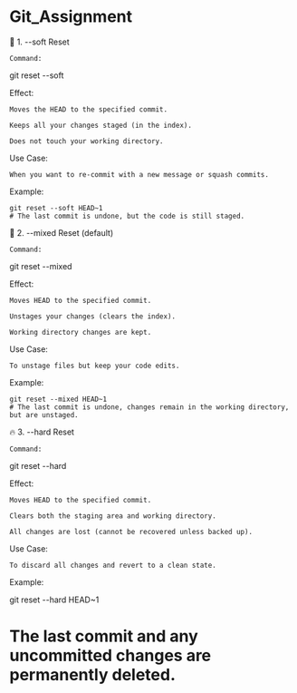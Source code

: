 # Git_Assignment
🔁 1. --soft Reset

    Command:

git reset --soft <commit>

Effect:

    Moves the HEAD to the specified commit.

    Keeps all your changes staged (in the index).

    Does not touch your working directory.

Use Case:

    When you want to re-commit with a new message or squash commits.

Example:

    git reset --soft HEAD~1
    # The last commit is undone, but the code is still staged.

🔄 2. --mixed Reset (default)

    Command:

git reset --mixed <commit>

Effect:

    Moves HEAD to the specified commit.

    Unstages your changes (clears the index).

    Working directory changes are kept.

Use Case:

    To unstage files but keep your code edits.

Example:

    git reset --mixed HEAD~1
    # The last commit is undone, changes remain in the working directory, but are unstaged.

🔥 3. --hard Reset

    Command:

git reset --hard <commit>

Effect:

    Moves HEAD to the specified commit.

    Clears both the staging area and working directory.

    All changes are lost (cannot be recovered unless backed up).

Use Case:

    To discard all changes and revert to a clean state.

Example:

git reset --hard HEAD~1
# The last commit and any uncommitted changes are permanently deleted.